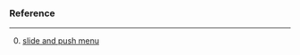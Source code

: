 ### Reference
---

0.  [slide and push menu](http://callmenick.com/post/slide-and-push-menus-with-css3-transitions)
